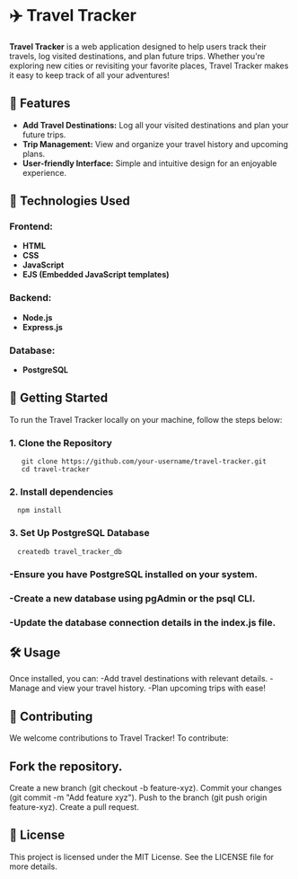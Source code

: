 # ✈️ Travel Tracker

**Travel Tracker** is a web application designed to help users track their travels, log visited destinations, and plan future trips. Whether you're exploring new cities or revisiting your favorite places, Travel Tracker makes it easy to keep track of all your adventures!

## 🌟 **Features**

- **Add Travel Destinations:** Log all your visited destinations and plan your future trips.
- **Trip Management:** View and organize your travel history and upcoming plans.
- **User-friendly Interface:** Simple and intuitive design for an enjoyable experience.

## 🔧 **Technologies Used**

### Frontend:
- **HTML**
- **CSS**
- **JavaScript**
- **EJS (Embedded JavaScript templates)**

### Backend:
- **Node.js**
- **Express.js**

### Database:
- **PostgreSQL**

## 🚀 **Getting Started**

To run the Travel Tracker locally on your machine, follow the steps below:
### 1. **Clone the Repository** 
       git clone https://github.com/your-username/travel-tracker.git
       cd travel-tracker
### 2. Install dependencies
      npm install
### 3. Set Up PostgreSQL Database
      createdb travel_tracker_db
 ### -Ensure you have PostgreSQL installed on your system.
 ### -Create a new database using pgAdmin or the psql CLI.
 ### -Update the database connection details in the index.js file.


## 🛠️ **Usage**
Once installed, you can:
-Add travel destinations with relevant details.
-Manage and view your travel history.
-Plan upcoming trips with ease!


## 🙌 **Contributing**
We welcome contributions to Travel Tracker! To contribute:

## Fork the repository.
Create a new branch (git checkout -b feature-xyz).
Commit your changes (git commit -m "Add feature xyz").
Push to the branch (git push origin feature-xyz).
Create a pull request.

## 📝 **License**
This project is licensed under the MIT License. See the LICENSE file for more details.
